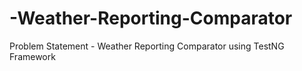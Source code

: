 # -Weather-Reporting-Comparator
Problem Statement - Weather Reporting Comparator using TestNG Framework
